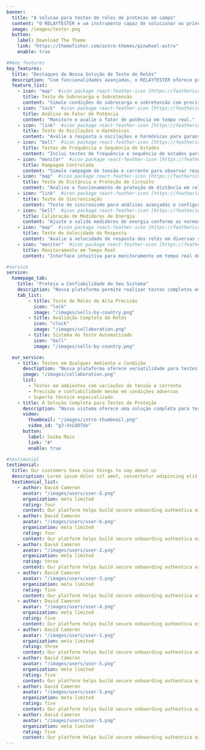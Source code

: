```yaml
---
banner:
  title: "A solucao para testes de reles de protecao em campo"
  content: "O RELAYTESTER e um instrumento capaz de solucionar os principais testes de reles protecao sob as mais variadas condicoes de operacao"
  image: /images/tester.png
  button:
    label: Download The Theme
    link: "https://themefisher.com/astro-themes/pinwheel-astro"
    enable: true

##key features
key_features:
  title: "Destaques da Nossa Solução de Teste de Relés"
  description: "Com funcionalidades avançadas, o RELAYTESTER oferece precisão e versatilidade para uma análise completa de relés de proteção."
  feature_list:
    - icon: "map"  #icon package react-feather-icon [https://feathericons.com/]
      title: Teste de Sobrecarga e Sobretensão
      content: "Simule condições de sobrecarga e sobretensão com precisão e segurança."
    - icon: "lock"  #icon package react-feather-icon [https://feathericons.com/]
      title: Análise de Fator de Potência
      content: "Monitore e avalie o fator de potência em tempo real."
    - icon: "link"  #icon package react-feather-icon [https://feathericons.com/]
      title: Teste de Oscilações e Harmônicas
      content: "Avalie a resposta a oscilações e harmônicas para garantir a estabilidade do sistema."
    - icon: "bell"  #icon package react-feather-icon [https://feathericons.com/]
      title: Testes de Frequência e Sequência de Estados
      content: "Inclui testes de frequência e sequência de estados para análise aprofundada de desempenho."
    - icon: "monitor"  #icon package react-feather-icon [https://feathericons.com/]
      title: Rampagem Controlada
      content: "Simule rampagem de tensão e corrente para observar respostas dinâmicas."
    - icon: "map"  #icon package react-feather-icon [https://feathericons.com/]
      title: Teste de Distância e Proteção de Circuito
      content: "Analise o funcionamento de proteção de distância em relés com precisão."
    - icon: "link"  #icon package react-feather-icon [https://feathericons.com/]
      title: Teste de Sincronização
      content: "Teste de sincronismo para análises avançadas e configurações em tempo real."
    - icon: "bell"  #icon package react-feather-icon [https://feathericons.com/]
      title: Calibração de Medidores de Energia
      content: "Ajuste e valide medidores de energia conforme as normas vigentes."
    - icon: "map"  #icon package react-feather-icon [https://feathericons.com/]
      title: Teste de Velocidade de Resposta
      content: "Avalie a velocidade de resposta dos relés em diversas situações de teste."
    - icon: "monitor"  #icon package react-feather-icon [https://feathericons.com/]
      title: Monitoramento em Tempo Real
      content: "Interface intuitiva para monitoramento em tempo real durante os testes."

#service
service:
  homepage_tab:
    title: "Proteja a Confiabilidade do Seu Sistema"
    description: "Nossa plataforma permite realizar testes completos em relés de proteção, aumentando a confiabilidade e segurança do sistema elétrico."
    tab_list:
        - title: Teste de Relés de Alta Precisão
          icon: "lock"  
          image: "/images/sells-by-country.png"
        - title: Avaliação Completa de Relés
          icon: "clock"  
          image: "/images/collaboration.png"
        - title: Sistema de Teste Automatizado
          icon: "bell"  
          image: "/images/sells-by-country.png"

  our_service:
    - title: Testes em Qualquer Ambiente e Condição
      desctiption: "Nossa plataforma oferece versatilidade para testes sob diversas condições operacionais, com suporte para mais de 50 parâmetros configuráveis."
      image: "/images/collaboration.png"
      list:
        - Testes em ambientes com variações de tensão e corrente
        - Precisão e confiabilidade mesmo em condições adversas
        - Suporte técnico especializado
    - title: A Solução Completa para Testes de Proteção
      description: "Nosso sistema oferece uma solução completa para testes de proteção, com interface intuitiva e fácil de operar."
      video:
        thumbnail: "/images/intro-thumbnail.png"
        video_id: "g3-VxLQO7do"
      button:
        label: Saiba Mais
        link: "#"
        enable: true

#testimonial
testimonial:
  title: Our customers have nice things to say about us
  description: Lorem ipsum dolor sit amet, consectetur adipiscing elit. Morbi egestas Werat viverra id et aliquet. vulputate egestas sollicitudin.
  testimonial_list:
    - author: David Cameron
      avatar: "/images/users/user-5.png"
      organization: meta limited
      rating: four
      content: Our platform helps build secure onboarding authentica experiences & engage your users. We build .
    - author: David Cameron
      avatar: "/images/users/user-6.png"
      organization: meta limited
      rating: four
      content: Our platform helps build secure onboarding authentica experiences & engage your users. We build .
    - author: David Cameron
      avatar: "/images/users/user-2.png"
      organization: meta limited
      rating: three
      content: Our platform helps build secure onboarding authentica experiences & engage your users. We build .
    - author: David Cameron
      avatar: "/images/users/user-3.png"
      organization: meta limited
      rating: five
      content: Our platform helps build secure onboarding authentica experiences & engage your users. We build .
    - author: David Cameron
      avatar: "/images/users/user-4.png"
      organization: meta limited
      rating: five
      content: Our platform helps build secure onboarding authentica experiences & engage your users. We build .
    - author: David Cameron
      avatar: "/images/users/user-1.png"
      organization: meta limited
      rating: three
      content: Our platform helps build secure onboarding authentica experiences & engage your users. We build .
    - author: David Cameron
      avatar: "/images/users/user-5.png"
      organization: meta limited
      rating: five
      content: Our platform helps build secure onboarding authentica experiences & engage your users. We build .
    - author: David Cameron
      avatar: "/images/users/user-5.png"
      organization: meta limited
      rating: five
      content: Our platform helps build secure onboarding authentica experiences & engage your users. We build .
    - author: David Cameron
      avatar: "/images/users/user-5.png"
      organization: meta limited
      rating: five
      content: Our platform helps build secure onboarding authentica experiences & engage your users. We build .
---
```

